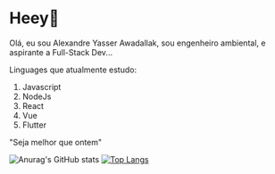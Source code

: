 # Heey👋
Olá, eu sou  Alexandre Yasser Awadallak, sou engenheiro ambiental, e aspirante a Full-Stack Dev... 

Linguages que atualmente estudo: 

 1. Javascript
 2. NodeJs
 3. React
 4. Vue
 5. Flutter

"Seja melhor que ontem"

![Anurag's GitHub stats](https://github-readme-stats.vercel.app/api?username=aawadallak&count_private=true)
[![Top Langs](https://github-readme-stats.vercel.app/api/top-langs/?username=aawadallak&layout=compact)](https://github.com/anuraghazra/github-readme-stats)
